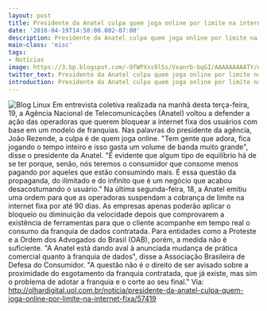 ```yaml
---
layout: post
title: Presidente da Anatel culpa quem joga online por limite na internet fixa
date: '2016-04-19T14:50:00.002-07:00'
description: Presidente da Anatel culpa quem joga online por limite na internet fixa
main-class: 'misc'
tags:
- Notícias
image: https://3.bp.blogspot.com/-OfWPXxs9lSs/Vxanrb-bqGI/AAAAAAAAATY/eFbk6-ulGH4OUSsZ7uRLPrFccvnVN-1kACLcB/s72-c/Presidente%2Bda%2BAnatel%2Bculpa%2Bquem%2Bjoga%2Bonline%2Bpor%2Blimite%2Bna%2Binternet%2Bfixa.jpg
twitter_text: Presidente da Anatel culpa quem joga online por limite na internet fixa
introduction: Presidente da Anatel culpa quem joga online por limite na internet fixa
---
```

![Blog Linux](https://3.bp.blogspot.com/-OfWPXxs9lSs/Vxanrb-bqGI/AAAAAAAAATY/eFbk6-ulGH4OUSsZ7uRLPrFccvnVN-1kACLcB/s640/Presidente%2Bda%2BAnatel%2Bculpa%2Bquem%2Bjoga%2Bonline%2Bpor%2Blimite%2Bna%2Binternet%2Bfixa.jpg "Blog Linux")
Em entrevista coletiva realizada na manhã desta terça-feira, 19, a Agência Nacional de Telecomunicações (Anatel) voltou a defender a ação das operadoras que querem bloquear a internet fixa dos usuários com base em um modelo de franquias. Nas palavras do presidente da agência, João Rezende, a culpa é de quem joga online.
"Tem gente que adora, fica jogando o tempo inteiro e isso gasta um volume de banda muito grande", disse o presidente da Anatel. "É evidente que algum tipo de equilíbrio há de se ter porque, senão, nós teremos o consumidor que consome menos pagando por aqueles que estão consumindo mais. É essa questão da propaganda, do ilimitado e do infinito que é um negócio que acabou desacostumando o usuário."
Na última segunda-feira, 18, a Anatel emitiu uma ordem para que as operadoras suspendam a cobrança de limite na internet fixa por até 90 dias. As empresas apenas poderão aplicar o bloqueio ou diminuição da velocidade depois que comprovarem a existência de ferramentas para que o cliente acompanhe em tempo real o consumo da franquia de dados contratada.
Para entidades como a Proteste e a Ordem dos Advogados do Brasil (OAB), porém, a medida não é suficiente. "A Anatel está dando aval à anunciada mudança de prática comercial quanto à franquia de dados", disse a Associação Brasileira de Defesa do Consumidor. "A questão não é o direito de ser avisado sobre a proximidade do esgotamento da franquia contratada, que já existe, mas sim o problema de adotar a franquia e o corte ao seu final."
Via: http://olhardigital.uol.com.br/noticia/presidente-da-anatel-culpa-quem-joga-online-por-limite-na-internet-fixa/57419
